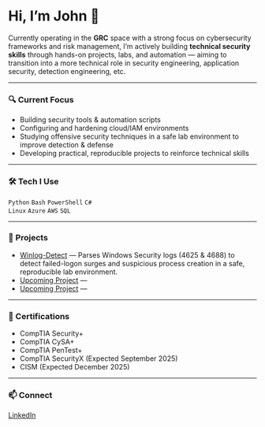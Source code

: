 # Hi, I’m John 👋

Currently operating in the **GRC** space with a strong focus on cybersecurity frameworks and risk management, I’m actively building **technical security skills** through hands-on projects, labs, and automation — aiming to transition into a more technical role in security engineering, application security, detection engineering, etc.

---

### 🔍 Current Focus
- Building security tools & automation scripts
- Configuring and hardening cloud/IAM environments
- Studying offensive security techniques in a safe lab environment to improve detection & defense
- Developing practical, reproducible projects to reinforce technical skills

---

### 🛠 Tech I Use
`Python` `Bash` `PowerShell` `C#`  
`Linux` `Azure` `AWS` `SQL`

---

### 📂 Projects
- [Winlog-Detect](https://github.com/Josperdo/winlog-detect) — Parses Windows Security logs (4625 & 4688) to detect failed-logon surges and suspicious process creation in a safe, reproducible lab environment.
- [Upcoming Project](#) — 
- [Upcoming Project](#) — 


---

### 📜 Certifications
- CompTIA Security+
- CompTIA CySA+
- CompTIA PenTest+
- CompTIA SecurityX (Expected September 2025)
- CISM (Expected December 2025)

---

### 📫 Connect
[LinkedIn](https://www.linkedin.com/in/johnsperry)

